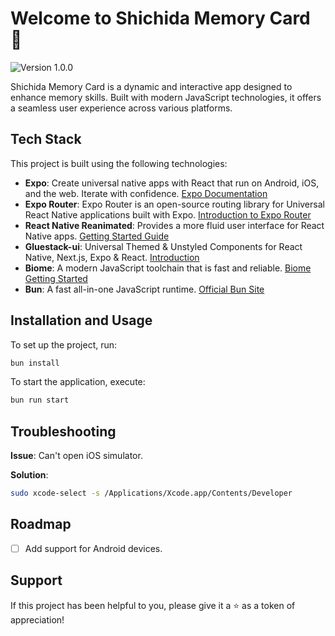 # Welcome to Shichida Memory Card 👋

![Version 1.0.0](https://img.shields.io/badge/version-1.0.0-blue.svg?cacheSeconds=2592000)

Shichida Memory Card is a dynamic and interactive app designed to enhance memory skills. Built with modern JavaScript technologies, it offers a seamless user experience across various platforms.

## Tech Stack

This project is built using the following technologies:

- **Expo**: Create universal native apps with React that run on Android, iOS, and the web. Iterate with confidence. [Expo Documentation](https://docs.expo.dev/guides/overview/)
- **Expo Router**: Expo Router is an open-source routing library for Universal React Native applications built with Expo. [Introduction to Expo Router](https://docs.expo.dev/router/introduction/)
- **React Native Reanimated**: Provides a more fluid user interface for React Native apps. [Getting Started Guide](https://docs.swmansion.com/react-native-reanimated/docs/fundamentals/getting-started/)
- **Gluestack-ui**: Universal Themed & Unstyled Components for React Native, Next.js, Expo & React. [Introduction](https://gluestack.io/ui/docs/overview/introduction)
- **Biome**: A modern JavaScript toolchain that is fast and reliable. [Biome Getting Started](https://biomejs.dev/guides/getting-started/)
- **Bun**: A fast all-in-one JavaScript runtime. [Official Bun Site](https://bun.sh/)

## Installation and Usage

To set up the project, run:

```sh
bun install
```

To start the application, execute:

```sh
bun run start
```

## Troubleshooting

**Issue**: Can't open iOS simulator.

**Solution**:

```sh
sudo xcode-select -s /Applications/Xcode.app/Contents/Developer
```

## Roadmap

- [ ] Add support for Android devices.

## Support

If this project has been helpful to you, please give it a ⭐ as a token of appreciation!
